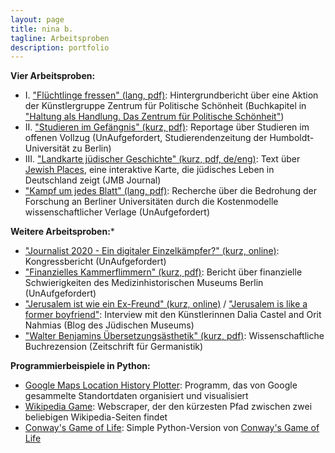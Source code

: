 ```yaml
---
layout: page
title: nina b.
tagline: Arbeitsproben
description: portfolio
---
```


**Vier Arbeitsproben:**
- I. ["Flüchtlinge fressen" (lang, pdf)](/texts/ZPS_Hintergrundbericht_Fluechtlinge_fressen.pdf): Hintergrundbericht über eine Aktion der Künstlergruppe Zentrum für Politische Schönheit (Buchkapitel in ["Haltung als Handlung. Das Zentrum für Politische Schönheit"](http://editionmetzel.de/buecher/haltung-als-handlung-das-zentrum-fuer-politische-schoenheit.html))
- II. ["Studieren im Gefängnis" (kurz, pdf)](/texts/UnAuf_Studieren_im_Gefaengnis.pdf): Reportage über Studieren im offenen Vollzug (UnAufgefordert, Studierendenzeitung der Humboldt-Universität zu Berlin)
- III. ["Landkarte jüdischer Geschichte" (kurz, pdf, de/eng)](/texts/JMB_Journal_Jewish_Places.pdf): Text über [Jewish Places](https://www.jewish-places.de/), eine interaktive Karte, die jüdisches  Leben in Deutschland zeigt (JMB Journal)
- ["Kampf um jedes Blatt" (lang, pdf)](/texts/UnAuf_Elsevier.pdf): Recherche über die Bedrohung der Forschung an Berliner Universitäten durch die Kostenmodelle wissenschaftlicher Verlage (UnAufgefordert)

**Weitere Arbeitsproben:***
- ["Journalist 2020 - Ein digitaler Einzelkämpfer?" (kurz, online)](http://www.unauf.de/2013/2512/): Kongressbericht (UnAufgefordert)
- ["Finanzielles Kammerflimmern" (kurz, pdf)](/texts/UnAuf_Medizinhistorisches_Museum.pdf): Bericht über finanzielle Schwierigkeiten des Medizinhistorischen Museums Berlin (UnAufgefordert)
- ["Jerusalem ist wie ein Ex-Freund" (kurz, online)](https://www.jmberlin.de/blog/2018/02/jerusalem-ist-wie-ein-ex-freund/) / ["Jerusalem is like a former boyfriend"](https://www.jmberlin.de/blog-en/2018/02/jerusalem-is-like-a-former-boyfriend/): Interview mit den Künstlerinnen Dalia Castel and Orit Nahmias (Blog des Jüdischen Museums)
- ["Walter Benjamins Übersetzungsästhetik" (kurz, pdf)](/texts/ZfGerm_Benjamin.pdf): Wissenschaftliche Buchrezension (Zeitschrift für Germanistik)


**Programmierbeispiele in Python:**
- [Google Maps Location History Plotter](https://github.com/chaseinstead/google-maps-plot-on-worldmap): Programm, das von Google gesammelte Standortdaten organisiert und visualisiert
- [Wikipedia Game](https://github.com/chaseinstead/wikipedia-game): Webscraper, der den kürzesten Pfad zwischen zwei beliebigen Wikipedia-Seiten findet
- [Conway's Game of Life](https://github.com/chaseinstead/conway-s-game-of-life): Simple Python-Version von [Conway's Game of Life](https://en.wikipedia.org/wiki/Conway%27s_Game_of_Life)
